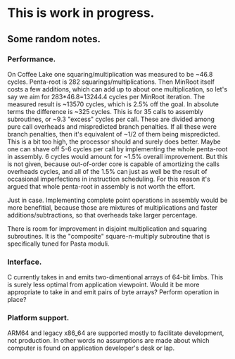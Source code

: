 # This is work in progress.

## Some random notes.

### Performance.

On Coffee Lake one squaring/multiplication was measured to be ~46.8 cycles. Penta-root is 282 squarings/multiplications. Then MinRoot itself costs a few additions, which can add up to about one multiplication, so let's say we aim for 283*46.8=13244.4 cycles per MinRoot iteration. The measured result is ~13570 cycles, which is 2.5% off the goal. In absolute terms the difference is ~325 cycles. This is for 35 calls to assembly subroutines, or ~9.3 "excess" cycles per call. These are divided among pure call overheads and mispredicted branch penalties. If all these were branch penalties, then it's equivalent of ~1/2 of them being mispredicted. This is a bit too high, the processor should and surely does better. Maybe one can shave off 5-6 cycles per call by implementing the whole penta-root in assembly. 6 cycles would amount for ~1.5% overall improvement. But this is not given, because out-of-order core is capable of amortizing the calls overheads cycles, and all of the 1.5% can just as well be the result of occasional imperfections in instruction scheduling. For this reason it's argued that whole penta-root in assembly is not worth the effort.

Just in case. Implementing complete point operations in assembly would be more benefitial, because those are mixtures of multiplications and faster additions/subtractions, so that overheads take larger percentage.

There is room for improvement in disjoint multiplication and squaring subroutines. It is the "composite" square-n-multiply subroutine that is specifically tuned for Pasta moduli.

### Interface.

C currently takes in and emits two-dimentional arrays of 64-bit limbs. This is surely less optimal from application viewpoint. Would it be more appropriate to take in and emit pairs of byte arrays? Perform operation in place?

### Platform support.

ARM64 and legacy x86_64 are supported mostly to facilitate development, not production. In other words no assumptions are made about which computer is found on application developer's desk or lap.

